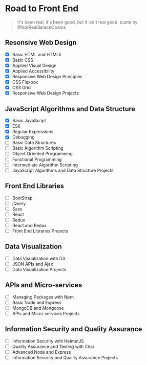 # Road to Front End
> It's been real, it's been good, but it isn't real good.
> quote by @NotRealBarackObama

## Resonsive Web Design
- [x] Basic HTML and HTML5
- [x] Basic CSS
- [x] Applied Visual Design
- [x] Applied Accessibility
- [x] Responsive Web Design Principles
- [x] CSS Flexbox
- [x] CSS Grid
- [x] Responsive Web Design Projects

## JavaScript Algorithms and Data Structure
- [x] Basic JavaScript
- [x] ES6
- [x] Regular Expressions
- [x] Debugging
- [ ] Basic Data Structures
- [ ] Basic Algorithm Scripting
- [ ] Object Oriented Programming
- [ ] Functional Programming
- [ ] Intermediate Algorithm Scripting
- [ ] JavaScript Algorithms and Data Structure Projects

## Front End Libraries
- [ ] BootStrap
- [ ] jQuery
- [ ] Sass
- [ ] React
- [ ] Redux
- [ ] React and Redux
- [ ] Front End Libraries Projects

## Data Visualization
- [ ] Data Visualization with D3
- [ ] JSON APIs and Ajax
- [ ] Data Visualization Projects

## APIs and Micro-services
- [ ] Managing Packages with Npm
- [ ] Basic Node and Express
- [ ] MongoDB and Mongoose
- [ ] APIs and Micro-services Projects

## Information Security and Quality Assurance
- [ ] Information Security with HelmetJS
- [ ] Quality Assurance and Testing with Chai
- [ ] Advanced Node and Express
- [ ] Information Security and Quality Assurance Projects